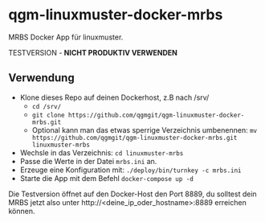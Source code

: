 # qgm-linuxmuster-docker-mrbs

MRBS Docker App für linuxmuster. 

TESTVERSION - **NICHT PRODUKTIV VERWENDEN**

## Verwendung

* Klone dieses Repo auf deinen Dockerhost, z.B nach /srv/
  * ``cd /srv/``
  * ``git clone https://github.com/qgmgit/qgm-linuxmuster-docker-mrbs.git``
  * Optional kann man das etwas sperrige Verzeichnis umbenennen: ``mv https://github.com/qgmgit/qgm-linuxmuster-docker-mrbs.git linuxmuster-mrbs``
* Wechsle in das Verzeichnis: ``cd linuxmuster-mrbs``
* Passe die Werte in der Datei ``mrbs.ini`` an.
* Erzeuge eine Konfiguration mit: ``./deploy/bin/turnkey -c mrbs.ini``
* Starte die App mit dem Befehl ``docker-compose up -d``

Die Testversion öffnet auf den Docker-Host den Port 8889, du solltest dein MRBS jetzt also unter http://<deine_ip_oder_hostname>:8889 erreichen können.
